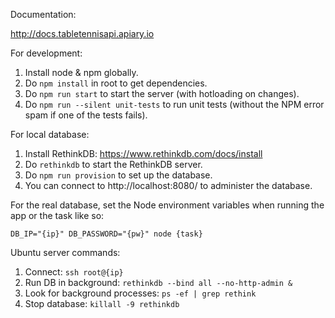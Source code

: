 Documentation:

http://docs.tabletennisapi.apiary.io


For development:

1. Install node & npm globally.
2. Do `npm install` in root to get dependencies.
3. Do `npm run start` to start the server (with hotloading on changes).
4. Do `npm run --silent unit-tests` to run unit tests (without the NPM error spam
if one of the tests fails).


For local database:

1. Install RethinkDB: https://www.rethinkdb.com/docs/install
2. Do `rethinkdb` to start the RethinkDB server.
3. Do `npm run provision` to set up the database.
4. You can connect to http://localhost:8080/ to administer the database.


For the real database, set the Node environment variables when running the app
or the task like so:

`DB_IP="{ip}" DB_PASSWORD="{pw}" node {task}`


Ubuntu server commands:

1. Connect: `ssh root@{ip}`
2. Run DB in background: `rethinkdb --bind all --no-http-admin &`
3. Look for background processes: `ps -ef | grep rethink`
4. Stop database: `killall -9 rethinkdb`
